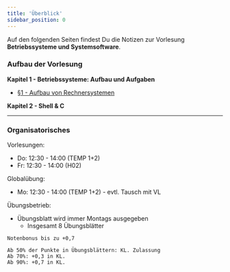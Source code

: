 ```yaml
---
title: 'Überblick'
sidebar_position: 0
---
```


Auf den folgenden Seiten findest Du die Notizen zur Vorlesung **Betriebssysteme und Systemsoftware**.

### Aufbau der Vorlesung
**Kapitel 1 - Betriebssysteme: Aufbau und Aufgaben**
- [§1 - Aufbau von Rechnersystemen](./Kapitel%201/aufbau)

**Kapitel 2 - Shell & C**

---

### Organisatorisches
Vorlesungen:
- Do: 12:30 - 14:00 (TEMP 1+2)
- Fr: 12:30 - 14:00 (H02)

Globalübung:
- Mo: 12:30 - 14:00 (TEMP 1+2) - evtl. Tausch mit VL

Übungsbetrieb:
- Übungsblatt wird immer Montags ausgegeben
  - Insgesamt 8 Übungsblätter

```text
Notenbonus bis zu +0,7

Ab 50% der Punkte in Übungsblättern: KL. Zulassung
Ab 70%: +0,3 in KL.
Ab 90%: +0,7 in KL.
```